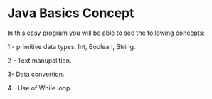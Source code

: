 <h1>Java Basics Concept</h1>

In this easy program you will be able to see the following concepts: 

1 - primitive data types. Int, Boolean, String.

2 - Text manupalition.

3- Data convertion.

4 - Use of While loop.
